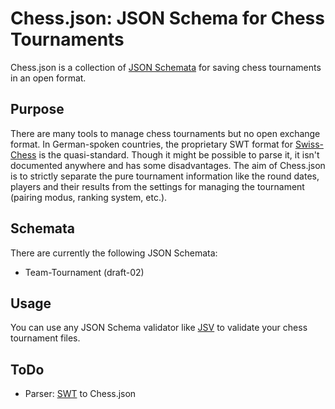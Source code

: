 Chess.json: JSON Schema for Chess Tournaments
=============================================

Chess.json is a collection of [JSON Schemata](http://json-schema.org/) for saving chess tournaments in an open format.

## Purpose

There are many tools to manage chess tournaments but no open exchange format. In German-spoken countries, the proprietary SWT format for [Swiss-Chess](http://www.swiss-chess.de/) is the quasi-standard. Though it might be possible to parse it, it isn't documented anywhere and has some disadvantages.
The aim of Chess.json is to strictly separate the pure tournament information like the round dates, players and their results from the settings for managing the tournament (pairing modus, ranking system, etc.).

## Schemata

There are currently the following JSON Schemata:

*	Team-Tournament (draft-02)

## Usage

You can use any JSON Schema validator like [JSV](https://github.com/garycourt/JSV) to validate your chess tournament files.

## ToDo

*	Parser: [SWT](http://www.swiss-chess.de/) to Chess.json
